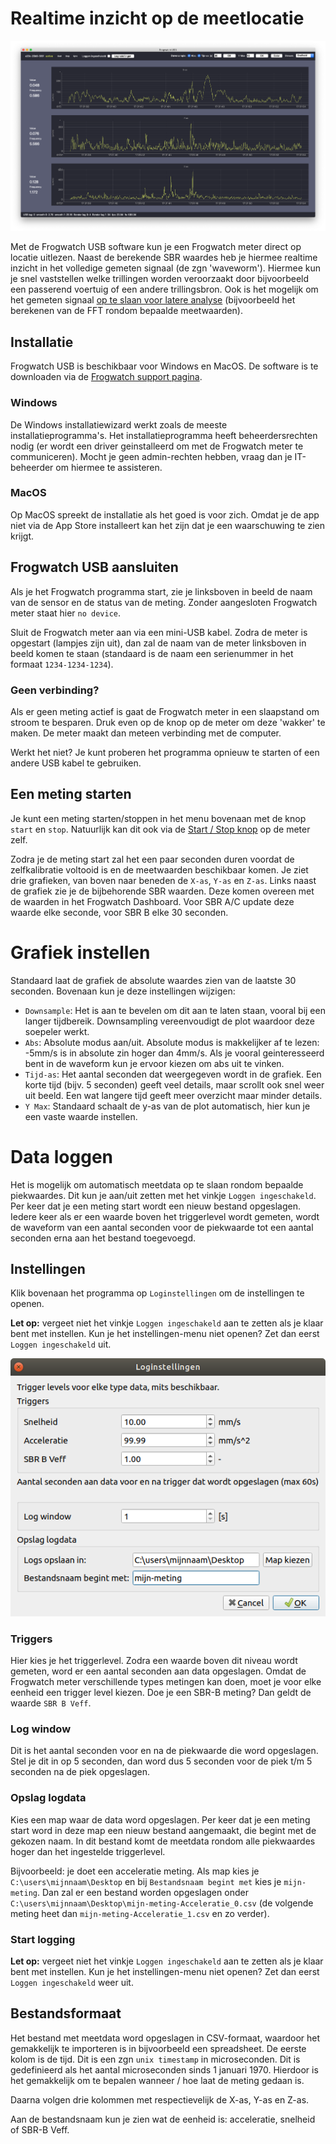 
# Realtime inzicht op de meetlocatie

![Frogwatch USB](img/frogwatch-usb.png)

Met de Frogwatch USB software kun je een Frogwatch meter direct op locatie uitlezen. Naast de berekende SBR waardes heb je hiermee realtime inzicht in het volledige gemeten signaal (de zgn 'waveworm'). Hiermee kun je snel vaststellen welke trillingen worden veroorzaakt door bijvoorbeeld een passerend voertuig of een andere trillingsbron. Ook is het mogelijk om het gemeten signaal [op te slaan voor latere analyse](#data-loggen) (bijvoorbeeld het berekenen van de FFT rondom bepaalde meetwaarden).

## Installatie

Frogwatch USB is beschikbaar voor Windows en MacOS. De software is te downloaden via de [Frogwatch support pagina](https://dashboard.frog.watch/help).

### Windows

De Windows installatiewizard werkt zoals de meeste installatieprogramma's. Het installatieprogramma heeft beheerdersrechten nodig (er wordt een driver geinstalleerd om met de Frogwatch meter te communiceren). Mocht je geen admin-rechten hebben, vraag dan je IT-beheerder om hiermee te assisteren. 

### MacOS

Op MacOS spreekt de installatie als het goed is voor zich. Omdat je de app niet via de App Store installeert kan het zijn dat je een waarschuwing te zien krijgt.


## Frogwatch USB aansluiten

Als je het Frogwatch programma start, zie je linksboven in beeld de naam van de sensor en de status van de meting.
Zonder aangesloten Frogwatch meter staat hier `no device`.

Sluit de Frogwatch meter aan via een mini-USB kabel. Zodra de meter is opgestart (lampjes zijn uit), dan zal de naam van de meter linksboven in beeld komen te staan (standaard is de naam een serienummer in het formaat `1234-1234-1234`).

### Geen verbinding?
Als er geen meting actief is gaat de Frogwatch meter in een slaapstand om stroom te besparen. Druk even op de knop op de meter om deze 'wakker' te maken. De meter maakt dan meteen verbinding met de computer.

Werkt het niet? Je kunt proberen het programma opnieuw te starten of een andere USB kabel te gebruiken.

## Een meting starten

Je kunt een meting starten/stoppen in het menu bovenaan met de knop `start` en `stop`. Natuurlijk kan dit ook via de [Start / Stop knop](../hardware/#status-start-stop-knop) op de meter zelf.

Zodra je de meting start zal het een paar seconden duren voordat de zelfkalibratie voltooid is en de meetwaarden beschikbaar komen.
Je ziet drie grafieken, van boven naar beneden de `X-as`, `Y-as` en `Z-as`. Links naast de grafiek zie je de bijbehorende SBR waarden. Deze komen overeen met de waarden in het Frogwatch Dashboard. Voor SBR A/C update deze waarde elke seconde, voor SBR B elke 30 seconden.

# Grafiek instellen

Standaard laat de grafiek de absolute waardes zien van de laatste 30 seconden. Bovenaan kun je deze instellingen wijzigen:

* `Downsample`: Het is aan te bevelen om dit aan te laten staan, vooral bij een langer tijdbereik. Downsampling vereenvoudigt de plot waardoor deze soepeler werkt.
* `Abs`: Absolute modus aan/uit. Absolute modus is makkelijker af te lezen: -5mm/s is in absolute zin hoger dan 4mm/s. Als je vooral geinteresseerd bent in de waveform kun je ervoor kiezen om abs uit te vinken.
* `Tijd-as`: Het aantal seconden dat weergegeven wordt in de grafiek. Een korte tijd (bijv. 5 seconden) geeft veel details, maar scrollt ook snel weer uit beeld. Een wat langere tijd geeft meer overzicht maar minder details.
* `Y Max`: Standaard schaalt de y-as van de plot automatisch, hier kun je een vaste waarde instellen.

# Data loggen

Het is mogelijk om automatisch meetdata op te slaan rondom bepaalde piekwaardes. Dit kun je aan/uit zetten met het vinkje `Loggen ingeschakeld`. Per keer dat je een meting start wordt een nieuw bestand opgeslagen. Iedere keer als er een waarde boven het triggerlevel wordt gemeten, wordt de waveform van een aantal seconden voor de piekwaarde tot een aantal seconden erna aan het bestand toegevoegd.

## Instellingen

Klik bovenaan het programma op `Loginstellingen` om de instellingen te openen.

**Let op:** vergeet niet het vinkje `Loggen ingeschakeld` aan te zetten als je klaar bent met instellen. Kun je het instellingen-menu niet openen? Zet dan eerst `Loggen ingeschakeld` uit.

![Menu loginstellingen](img/frogwatch-usb-logsettings.png)

### Triggers

Hier kies je het triggerlevel. Zodra een waarde boven dit niveau wordt gemeten, word er een aantal seconden aan data opgeslagen.
Omdat de Frogwatch meter verschillende types metingen kan doen, moet je voor elke eenheid een trigger level kiezen.
Doe je een SBR-B meting? Dan geldt de waarde `SBR B Veff`.

### Log window

Dit is het aantal seconden voor en na de piekwaarde die word opgeslagen. Stel je dit in op 5 seconden, dan word dus 5 seconden voor de piek t/m 5 seconden na de piek opgeslagen.

### Opslag logdata

Kies een map waar de data word opgeslagen. Per keer dat je een meting start word in deze map een nieuw bestand aangemaakt, die begint met de gekozen naam. In dit bestand komt de meetdata rondom alle piekwaardes hoger dan het ingestelde triggerlevel.

Bijvoorbeeld: je doet een acceleratie meting. Als map kies je `C:\users\mijnnaam\Desktop` en bij `Bestandsnaam begint met` kies je `mijn-meting`. Dan zal er een bestand worden opgeslagen onder `C:\users\mijnnaam\Desktop\mijn-meting-Acceleratie_0.csv` (de volgende meting heet dan `mijn-meting-Acceleratie_1.csv` en zo verder).

### Start logging
**Let op:** vergeet niet het vinkje `Loggen ingeschakeld` aan te zetten als je klaar bent met instellen. Kun je het instellingen-menu niet openen? Zet dan eerst `Loggen ingeschakeld` weer uit.

## Bestandsformaat

Het bestand met meetdata word opgeslagen in CSV-formaat, waardoor het gemakkelijk te importeren is in bijvoorbeeld een spreadsheet.
De eerste kolom is de tijd. Dit is een zgn `unix timestamp` in microseconden. Dit is gedefinieerd als het aantal microseconden sinds 1 januari 1970. Hierdoor is het gemakkelijk om te bepalen wanneer / hoe laat de meting gedaan is.

Daarna volgen drie kolommen met respectievelijk de X-as, Y-as en Z-as.

Aan de bestandsnaam kun je zien wat de eenheid is: acceleratie, snelheid of SBR-B Veff.

